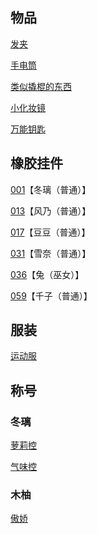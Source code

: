 ## 物品

[发夹](02木柚.md)

[手电筒](02木柚.md)

[类似撬棍的东西](03千子.md)

[小化妆镜](04雪奈.md)

[万能钥匙](04雪奈.md)

## 橡胶挂件

[001](02木柚.md)【冬璃（普通）】

[013](06出教学楼剧情.md)【风乃（普通）】

[017](06出教学楼剧情.md)【豆豆（普通）】

[031](05兔.md)【雪奈（普通）】

[036](04雪奈.md)【兔（巫女）】

[059](03千子.md)【千子（普通）】

## 服装

[运动服](02木柚.md)

## 称号

### 冬璃

[萝莉控](02木柚.md)

[气味控](04雪奈.md)

### 木柚

[傲娇](03千子.md)
